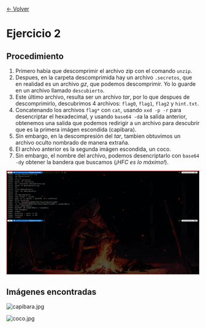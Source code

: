 [<- Volver](../../SistemasUNIX.md)
# Ejercicio 2

## Procedimiento

1. Primero había que descomprimir el archivo zip con el comando `unzip`.
2. Despues, en la carpeta descomprimida hay un archivo `.secretos`, que en realidad es un archivo *gz*, que podemos descomprimir. Yo lo guarde en un archivo llamado `descubierto`.
3. Este último archivo, resulta ser un archivo *tar*, por lo que despues de descomprimirlo, descubrimos 4 archivos: `flag0`, `flag1`, `flag2` y `hint.txt`.
4. Concatenando los archivos `flag*` con `cat`, usando `xxd -p -r` para desencriptar el hexadecimal, y usando `base64 -d`a la salida anterior, obtenemos una salida que podemos redirigir a un archivo para descubrir que es la primera imágen escondida (capibara).
5. Sin embargo, en la descompresión del *tar*, tambien obtuvimos un archivo oculto nombrado de manera extraña.
6. El archivo anterior es la segunda imágen escondida, un coco.
7. Sin embargo, el nombre del archivo, podemos desencriptarlo con `base64 -d`y obtener la bandera que buscamos (*¡HFC es lo máximo!*).


![Ejercicio2.png](imagenes/Ejercicio2.png)

## Imágenes encontradas

![capibara.jpg](capibara.jpg)

![coco.jpg](coco.jpg)